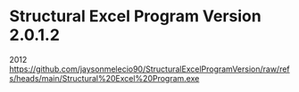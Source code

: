# Structural Excel Program Version 2.0.1.2
2012
https://github.com/jaysonmelecio90/StructuralExcelProgramVersion/raw/refs/heads/main/Structural%20Excel%20Program.exe
